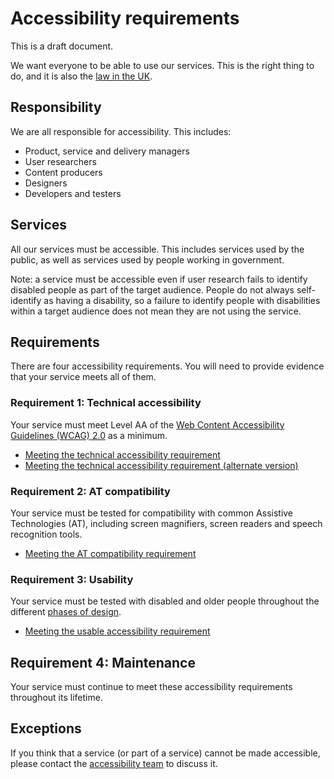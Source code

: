 # Accessibility requirements

This is a draft document. 

We want everyone to be able to use our services. This is the right thing to do, and it is also the [law in the UK](http://www.legislation.gov.uk/ukpga/2010/15/contents).

## Responsibility

We are all responsible for accessibility. This includes:
* Product, service and delivery managers
* User researchers
* Content producers
* Designers
* Developers and testers

## Services

All our services must be accessible. This includes services used by the public, as well as services used by people working in government.

Note: a service must be accessible even if user research fails to identify disabled people as part of the target audience. People do not always self-identify as having a disability, so a failure to identify people with disabilities within a target audience does not mean they are not using the service.

## Requirements

There are four accessibility requirements. You will need to provide evidence that your service meets all of them.

### Requirement 1: Technical accessibility

Your service must meet Level AA of the [Web Content Accessibility Guidelines (WCAG) 2.0](https://www.w3.org/WAI/intro/wcag.php) as a minimum.

* [Meeting the technical accessibility requirement](requirement1.md)
* [Meeting the technical accessibility requirement (alternate version)](requirement1-alt.md)

### Requirement 2: AT compatibility

Your service must be tested for compatibility with common Assistive Technologies (AT), including screen magnifiers, screen readers and speech recognition tools.

* [Meeting the AT compatibility requirement](requirement2.md)

### Requirement 3: Usability

Your service must be tested with disabled and older people throughout the different [phases of design](https://www.gov.uk/service-manual/phases).

* [Meeting the usable accessibility requirement](requirement3.md)

## Requirement 4: Maintenance

Your service must continue to meet these accessibility requirements throughout its lifetime.

## Exceptions

If you think that a service (or part of a service) cannot be made accessible, please contact the [accessibility team](accessibility-team@digital.cabinet-office.gov.uk) to discuss it.